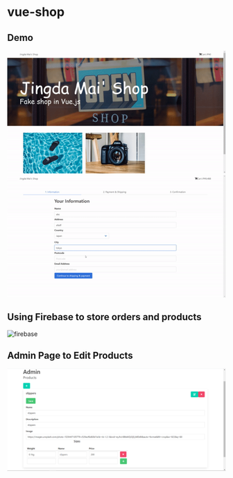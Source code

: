 # vue-shop

## Demo
![demo1](demo1.gif)
![demo2](demo2.gif)
## Using Firebase to store orders and products
![firebase](C:\Users\datsm\Desktop\my_projects\vue-shop\firebase.png)
## Admin Page to Edit Products

![admin](admin.png)